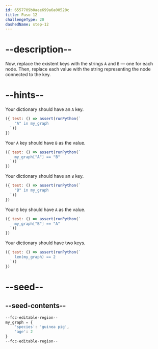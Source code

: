 ```yaml
---
id: 6557709b0aee699a6a00528c
title: Paso 12
challengeType: 20
dashedName: step-12
---
```


# --description--

Now, replace the existent keys with the strings `A` and `B` — one for each node. Then, replace each value with the string representing the node connected to the key.

# --hints--

Your dictionary should have an `A` key.

```js
({ test: () => assert(runPython(`
    "A" in my_graph
  `))
})
```

Your `A` key should have `B` as the value.

```js
({ test: () => assert(runPython(`
    my_graph["A"] == "B"
  `))
})
```

Your dictionary should have an `B` key.

```js
({ test: () => assert(runPython(`
    "B" in my_graph
  `))
})
```

Your `B` key should have `A` as the value.

```js
({ test: () => assert(runPython(`
    my_graph["B"] == "A"
  `))
})
```

Your dictionary should have two keys.

```js
({ test: () => assert(runPython(`
    len(my_graph) == 2
  `))
})
```

# --seed--

## --seed-contents--

```py
--fcc-editable-region--
my_graph = {
    'species': 'guinea pig',
    'age': 2
}
--fcc-editable-region--
```
